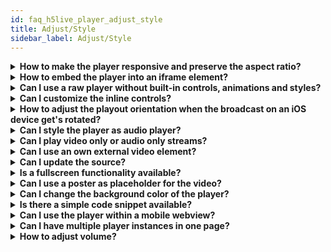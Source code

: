```yaml
---
id: faq_h5live_player_adjust_style
title: Adjust/Style
sidebar_label: Adjust/Style
---
```


<details><summary><strong>How to make the player responsive and preserve the aspect ratio?</strong></summary>
<br>The following example is for a **16:9 ratio**, which can be changed to work for all other aspect ratios.

### 1. Player configuration

Set the `style.width` and `style.height` properties inside the player config to `auto` to  keep the size of the parent container.

```
    // player config 
    var config = {
        "style": {
            "width": "auto",
            "height": "auto"
        },
        ...
    }
```

### 2. Player DIV CSS

Set a percentage value for `padding-bottom` to maintain the aspect ratio of the players `<div>` element.
<br>For a 16:9 aspect ratio: **(9 / 16 = 0.5625) = 56.25%**

```
    <body>
        <div id="playerDiv" style="padding-bottom: 56.25%"></div>
    </body>
```

### Other aspect ratios

| Aspect ratio | padding-bottom |
| ------------ | -------------- |
| 1:1          | 100%           |
| 16:9         | 56.25%         |
| 4:3          | 75%            |

</details>

<details>
<summary><strong>How to embed the player into an iframe element?</strong></summary>
For most use cases the implementation of the player directly into the page is the best option. We recommend embedding the player within an iframe element only when the use case requires it.

### 1. Creating the embedded page including the player on your side

Please find information and examples on how to add the player to a webpage [here](https://docs.nanocosmos.de/docs/nanoplayer/nanoplayer_getting_started/).

### 2. Embedding the player page in an iframe on a second page on the distribution side

**Important:** The `allowfullscreen` attribute is required if the page wants to support fullscreen video.

```
    <iframe id="ifvideo" width="640" height="480" scrolling="no" frameborder="0" allowfullscreen=""
    src="//yourdomain.com/playerpage.html">
    </iframe>
```

</details>

<details><summary><strong>Can I use a raw player without built-in controls, animations and styles?</strong></summary>

Yes, by passing the config property `config.style.view = false`.

The view is the top level UI layer containing all built-in controls, animations and styles including automatic video scaling.
Disabling the view will disable these features as well which is why this is recommended for experienced users only.

If you want to disable certain parts of the view (eg. controls) keep the `config.style.view` enabled and disable the specific property

Example to disable inline controls:

```
    "style": {
        "view": true // default,
        "controls": false
    },
```

You can find more information regarding config properties in our API docs [here](../nanoplayer/nanoplayer_api/#nanoplayerconfig--codeobjectcode).

> **Important:**
> If you create custom controls or other overlay elements make sure to set the `z-index` value > 1 to ensure they are positioned on top of the video layer.

</details>

<details><summary><strong>Can I customize the inline controls?</strong></summary>

Yes, of course. To adjust the inline controls please follow our customization guideline [here](../nanoplayer/nanoplayer_feature_customization/#built-in-controls-animations-and-styles)

In case you would like to disable them, it is enough to pass false in `config.style.controls`.

```
config.style.controls = false;
```

> **Important:**
> If you create custom controls or other overlay elements make sure to set the `z-index` value > 10 to ensure they are positioned on top of the video layer.

</details>

<details><summary><strong>How to adjust the playout orientation when the broadcast on an iOS device get's rotated?</strong></summary>

> **Note:**
> The iPhone and iPad send the stream with the initial orientation of the device. Meaning, if you rotate the device the stream is rotated which is a technical restriction that we can not change.

In order to have live rotation on the player side, we send rotation **metadata** to the player to adjust the playback to the rotation.
To receive metadata on the player side simply enable it within your player config:

```
    "playback": {
        "metadata": true
    },
```

</details>

<details><summary><strong>Can I style the player as audio player?</strong></summary>

Yes, you can style the player as audio player by passing

```javascript
config.style.audioPlayer = true;
```

</details>

<details><summary><strong>Can I play video only or audio only streams?</strong></summary>

Yes.

</details>

<details><summary><strong>Can I use an own external video element?</strong></summary>

Yes, by passing the `id` attribute of an existing html5 video element through the config property `playback.videoId`. The video will be inserted into the players container and existing styles will be overwritten and restored after a destroy.

> **Important:**
> Since introducing player version **4.4** with seamless stream switching on iOS & iPadOS, **2** video elements are needed internally. So for special use cases where existing video tags need to be used for playback an `array` of maximal two element Ids can be provided via the `playback.videoId` config property (**NOT mandatory**)
>
> - if 0 Ids are provided 2 video elements will be created internally
> - if 1 Id is provided the other video element will be created internally
>
> You can find more information regarding the `playback.videoId` and other config properties in our [API docs](../nanoplayer/nanoplayer_api#nanoplayerconfig--codeobjectcode).

</details>

<details><summary><strong>Can I update the source?</strong></summary>

Yes, by executing the player’s function `updateSource` with an updated `config.source` object.

</details>

<details><summary><strong>Is a fullscreen functionality available?</strong></summary>

Yes. Fullscreen is available over the public [fullscreen API](../nanoplayer/nanoplayer_feature_fullscreen_api) or over the bottom right fullscreen button in the built-in H5live player control bar.

</details>

<details><summary><strong>Can I use a poster as placeholder for the video?</strong></summary>

Since the **nanoStream H5Live Player Version 4.9.1** it is possible.
Poster images, which are displayed while the video element is loading, are supported and can be added in the `config.style.poster`. The string has to be a relative or absolute path to a valid image source like `"./assets/poster.png"` or image URL.

#### Example

```javascript
"style": {
    "poster": "https://[yourdomain]/assets/niceimage.png"
}
```

However, if you prefer to use other version of H5Live Player, you cannot set poster in this way. Alternatively, you can use a workaround by passing the id of an existing video tag with poster through the config (`config.playback.videoId`). This video element would be used by the player instead of creating a new one. See [here](../nanoplayer/nanoplayer_api#nanoplayerconfig--codeobjectcode).

Another possibility can be that you grab the video element from the DOM after successful setup and then modify the poster attribute.

```javascript
var video = document.querySelector("#playerDiv video");
video.poster = ....;
```

</details>

<details><summary><strong>Can I change the background color of the player?</strong></summary>

To change the background color of the player set the backgroundColor parameter in `config.style.backgroundColor` to the desired color. By default it is set to black.

#### Code example with changed background color

```
"style": {
    "backgroundColor": 'white'
}
```

However, if you prefer to use older version of **nanoStream H5Live Player**, then there is no way to configure the background-color of the video element, but you can have workarounds. You can select the video in the resolve function of the promise (see the sample) and then change the color or you can create a global CSS rule for video elements. Please see the following examples.

#### Code example with change in the resolve function of the promise

```javascript
var player; 
  var config = {
    "source": {
        "bintu": {
            "apiurl": "https://bintu.nanocosmos.de",
            "streamid": "236af21e-fbf3-4ba3-889c-343ef3f0e7ca"
        }
    },
   "playback": {
      "autoplay": true,
      "automute": true,
      "muted": false
  },
  "style": {
      "controls": true,
      "width": "auto",
      "height": "auto",    
      }
};
document.addEventListener('DOMContentLoaded', function () {
    player = new NanoPlayer("playerDiv");
    player.setup(config).then(function (config) {
        console.log("setup success");
        console.log("config: " + JSON.stringify(config, undefined, 4));
        var video = document.querySelector('#playerDiv video');
        video.style.backgroundColor = '#123456';
    }, function (error) {
        alert(error.message);
    });
});
```

#### Code example with changed global CSS rule

```
<style>
    video {
        background-color: #123456;
    }
</style>
```

</details>

<details><summary><strong>Is there a simple code snippet available?</strong></summary>

Yes. Please check out the 'Getting started' topic in the documentation.
<https://docs.nanocosmos.de/docs/nanoplayer/nanoplayer_getting_started/>

</details>

<details><summary><strong>Can I use the player within a mobile webview?</strong></summary>

Yes. Some mobile webviews require configuration flags to be set on the app level
to allow, e.g. inline playback or playback without user interaction (autoplay).
Examples
iOS: allowsInlineMediaPlayback, mediaTypesRequiringUserActionForPlayback
Android: setMediaPlaybackRequiresUserGesture

Please check the documentation of the webview component.

</details>

<details><summary><strong>Can I have multiple player instances in one page?</strong></summary>

Yes. Please check out the nanoplayer-multi sample in the player package.

</details>

<details><summary><strong>How to adjust volume?</strong></summary>
<br>Adjusting volume differs depending on the operational system.

### 1. iOS

Due to Apple policy, setting the volume internally is not possible at the moment. See [here](https://developer.apple.com/library/archive/documentation/AudioVideo/Conceptual/Using_HTML5_Audio_Video/Device-SpecificConsiderations/Device-SpecificConsiderations.html#volume-control-in-javascript/) for more informations.

### 2. Others

Set the volume with player method `'setVolume'` and pass a float value between 0.0 and 1.0.

#### Code example with set volume to 50%

```javascript
player.setVolume(0.5)
```

</details>
